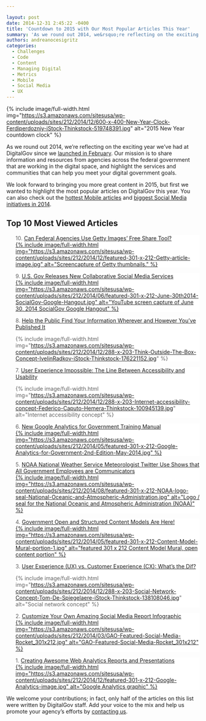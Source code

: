 ```yaml
---

layout: post
date: 2014-12-31 2:45:22 -0400
title: 'Countdown to 2015 with Our Most Popular Articles This Year'
summary: 'As we round out 2014, we&rsquo;re reflecting on the exciting year we&rsquo;ve had at DigitalGov since we launched in February. Our mission is to share information and resources from agencies across the federal government that are working in the digital space, and highlight the services and communities that can help you meet your digital government'
authors: andreanocesigritz
categories:
  - Challenges
  - Code
  - Content
  - Managing Digital
  - Metrics
  - Mobile
  - Social Media
  - UX
---
```



{% include image/full-width.html img="https://s3.amazonaws.com/sitesusa/wp-content/uploads/sites/212/2014/12/600-x-400-New-Year-Clock-Ferdiperdozniy-iStock-Thinkstock-519748391.jpg" alt="2015 New Year countdown clock" %} 

As we round out 2014, we’re reflecting on the exciting year we’ve had at DigitalGov since we [launched in February](https://www.WHATEVER/2014/02/26/open-for-innovation-in-digitalgov/ "Open for Innovation in DigitalGov!"). Our mission is to share information and resources from agencies across the federal government that are working in the digital space, and highlight the services and communities that can help you meet your digital government goals.

We look forward to bringing you more great content in 2015, but first we wanted to highlight the most popular articles on DigitalGov this year. You can also check out the [hottest Mobile articles](https://www.WHATEVER/2014/12/30/trends-on-tuesday-the-hottest-digitalgov-mobile-articles-in-2014/ "Trends on Tuesday: The Hottest DigitalGov Mobile Articles in 2014") and [biggest Social Media initiatives in 2014](https://www.WHATEVER/2014/12/31/big-in-socialgov-in-2014-services-access-and-participation/).

## Top 10 Most Viewed Articles

<blockquote style="padding: 0 0 0px; background: #fff; border: 0; margin-bottom: 0px; text-align: left;">
  <div class="one-half first">
    10. <a title="Can Federal Agencies Use Getty Images’ Free Share Tool?" href="https://www.WHATEVER/2014/04/03/can-federal-agencies-use-getty-images-free-share-tool/">Can Federal Agencies Use Getty Images’ Free Share Tool?</a>
  </div>
  
  <div class="one-half">
    <a title="Can Federal Agencies Use Getty Images’ Free Share Tool?" href="https://www.WHATEVER/2014/04/03/can-federal-agencies-use-getty-images-free-share-tool/">
{% include image/full-width.html img="https://s3.amazonaws.com/sitesusa/wp-content/uploads/sites/212/2014/12/featured-301-x-212-Getty-article-image.jpg" alt="Screencapture of Getty thumbnails." %}</a>
  </div>
</blockquote>

<blockquote style="padding: 0 0 0px; background: #fff; border: 0; margin-bottom: 0px; text-align: left;">
  <div class="one-half first">
    9. <a title="U.S. Gov Releases New Collaborative Social Media Services" href="https://www.WHATEVER/2014/06/30/u-s-gov-releases-new-collaborative-social-media-services/">U.S. Gov Releases New Collaborative Social Media Services</a>
  </div>
  
  <div class="one-half">
    <a title="U.S. Gov Releases New Collaborative Social Media Services" href="https://www.WHATEVER/2014/06/30/u-s-gov-releases-new-collaborative-social-media-services/">
{% include image/full-width.html img="https://s3.amazonaws.com/sitesusa/wp-content/uploads/sites/212/2014/06/featured-301-x-212-June-30th2014-SocialGov-Google-Hangout.jpg" alt="YouTube screen capture of June 30, 2014 SocialGov Google Hangout" %}</a>
  </div>
</blockquote>

<blockquote style="padding: 0 0 0px; background: #fff; border: 0; margin-bottom: 0px; text-align: left;">
  <div class="one-half first">
    8. <a title="Help the Public Find Your Information, Wherever and However You’ve Published It" href="https://www.WHATEVER/2014/08/26/help-the-public-find-your-information-wherever-and-however-youve-published-it/">Help the Public Find Your Information Wherever and However You&#8217;ve Published It</a>
  </div>
  
  <div class="one-half">
    
{% include image/full-width.html img="https://s3.amazonaws.com/sitesusa/wp-content/uploads/sites/212/2014/12/288-x-203-Think-Outside-The-Box-Concept-IvelinRadkov-iStock-Thinkstock-176221152.jpg" %}
  </div>
</blockquote>

<blockquote style="padding: 0 0 0px; background: #fff; border: 0; margin-bottom: 0px; text-align: left;">
  <div class="one-half first">
    7. <a title="User Experience Impossible: The Line Between Accessibility and Usability" href="https://www.WHATEVER/2014/11/17/user-experience-impossible-the-line-between-accessibility-and-usability/">User Experience Impossible: The Line Between Accessibility and Usability</a>
  </div>
  
  <div class="one-half">
    
{% include image/full-width.html img="https://s3.amazonaws.com/sitesusa/wp-content/uploads/sites/212/2014/12/288-x-203-Internet-accessibility-concept-Federico-Caputo-Hemera-Thinkstock-100945139.jpg" alt="Internet accessibility concept" %}
  </div>
</blockquote>

<blockquote style="padding: 0 0 0px; background: #fff; border: 0; margin-bottom: 0px; text-align: left;">
  <div class="one-half first">
    6. <a title="New Google Analytics for Government Training Manual" href="https://www.WHATEVER/2014/05/15/new-google-analytics-for-government-training-manual/">New Google Analytics for Government Training Manual</a>
  </div>
  
  <div class="one-half">
    <a title="New Google Analytics for Government Training Manual" href="https://www.WHATEVER/2014/05/15/new-google-analytics-for-government-training-manual/">
{% include image/full-width.html img="https://s3.amazonaws.com/sitesusa/wp-content/uploads/sites/212/2014/05/featured-301-x-212-Google-Analytics-for-Government-2nd-Edition-May-2014.jpg" %}</a>
  </div>
</blockquote>

<blockquote style="padding: 0 0 0px; background: #fff; border: 0; margin-bottom: 0px; text-align: left;">
  <div class="one-half first">
    5. <a title="NOAA National Weather Service Meteorologist Twitter Use Shows that All Government Employees are Communicators" href="https://www.WHATEVER/2014/02/26/noaa-national-weather-service-meteorologist-twitter-use-shows-that-all-government-employees-are-communicators/">NOAA National Weather Service Meteorologist Twitter Use Shows that All Government Employees are Communicators</a>
  </div>
  
  <div class="one-half">
    <a title="NOAA National Weather Service Meteorologist Twitter Use Shows that All Government Employees are Communicators" href="https://www.WHATEVER/2014/02/26/noaa-national-weather-service-meteorologist-twitter-use-shows-that-all-government-employees-are-communicators/">
{% include image/full-width.html img="https://s3.amazonaws.com/sitesusa/wp-content/uploads/sites/212/2014/08/featured-301-x-212-NOAA-logo-seal-National-Oceanic-and-Atmospheric-Administration.jpg" alt="Logo / seal for the National Oceanic and Atmospheric Administration (NOAA)" %}</a>
  </div>
</blockquote>

<blockquote style="padding: 0 0 0px; background: #fff; border: 0; margin-bottom: 0px; text-align: left;">
  <div class="one-half first">
    4. <a title="Government Open and Structured Content Models Are Here!" href="https://www.WHATEVER/2014/05/05/government-open-and-structured-content-models-are-here/">Government Open and Structured Content Models Are Here!</a>
  </div>
  
  <div class="one-half">
    <a title="Government Open and Structured Content Models Are Here!" href="https://www.WHATEVER/2014/05/05/government-open-and-structured-content-models-are-here/">
{% include image/full-width.html img="https://s3.amazonaws.com/sitesusa/wp-content/uploads/sites/212/2014/05/featured-301-x-212-Content-Model-Mural-portion-1.jpg" alt="featured 301 x 212 Content Model Mural, open content portion" %}</a>
  </div>
</blockquote>

<blockquote style="padding: 0 0 0px; background: #fff; border: 0; margin-bottom: 0px; text-align: left;">
  <div class="one-half first">
    3. <a title="User Experience (UX) vs. Customer Experience (CX): What’s the Dif?" href="https://www.WHATEVER/2014/07/07/user-experience-ux-vs-customer-experience-cx-whats-the-dif/">User Experience (UX) vs. Customer Experience (CX): What’s the Dif?</a>
  </div>
  
  <div class="one-half">
    
{% include image/full-width.html img="https://s3.amazonaws.com/sitesusa/wp-content/uploads/sites/212/2014/12/288-x-203-Social-Network-Concept-Tom-De-Spiegelaere-iStock-Thinkstock-138108046.jpg" alt="Social network concept" %}
  </div>
</blockquote>

<blockquote style="padding: 0 0 0px; background: #fff; border: 0; margin-bottom: 0px; text-align: left;">
  <div class="one-half first">
    2. <a title="Customize Your Own Amazing Social Media Report Infographic" href="https://www.WHATEVER/2014/03/14/customize-your-own-amazing-social-media-report-infographic/">Customize Your Own Amazing Social Media Report Infographic</a>
  </div>
  
  <div class="one-half">
    <a title="Customize Your Own Amazing Social Media Report Infographic" href="https://www.WHATEVER/2014/03/14/customize-your-own-amazing-social-media-report-infographic/">
{% include image/full-width.html img="https://s3.amazonaws.com/sitesusa/wp-content/uploads/sites/212/2014/03/GAO-Featured-Social-Media-Rocket_301x212.jpg" alt="GAO-Featured-Social-Media-Rocket_301x212" %}</a>
  </div>
</blockquote>

<blockquote style="padding: 0 0 0px; background: #fff; border: 0; margin-bottom: 0px; text-align: left;">
  <div class="one-half first">
    1. <a title="Creating Awesome Web Analytics Reports and Presentations" href="https://www.WHATEVER/2014/03/04/creating-awesome-web-analytics-reports-and-presentations/">Creating Awesome Web Analytics Reports and Presentations</a>
  </div>
  
  <div class="one-half">
    <a title="Creating Awesome Web Analytics Reports and Presentations" href="https://www.WHATEVER/2014/03/04/creating-awesome-web-analytics-reports-and-presentations/">
{% include image/full-width.html img="https://s3.amazonaws.com/sitesusa/wp-content/uploads/sites/212/2014/12/featured-301-x-212-Google-Analytics-image.jpg" alt="Google Analytics graphic" %}</a>
  </div>
</blockquote>

We welcome your contributions; in fact, only half of the articles on this list were written by DigitalGov staff. Add your voice to the mix and help us promote your agency&#8217;s efforts by [contacting us](https://www.WHATEVER/contact-us/).